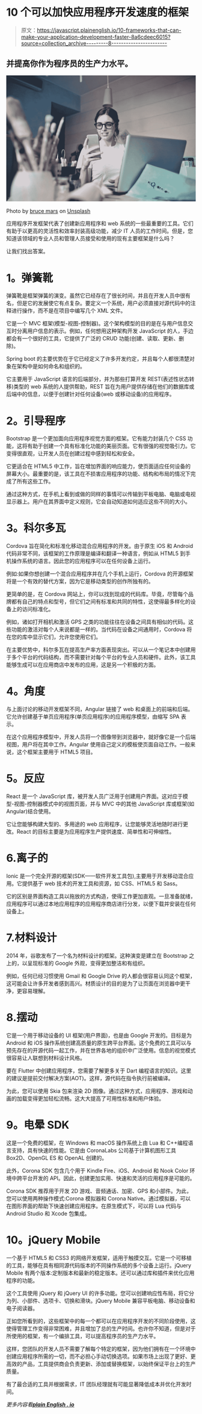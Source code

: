 # 10 个可以加快应用程序开发速度的框架

> 原文：<https://javascript.plainenglish.io/10-frameworks-that-can-make-your-application-development-faster-8a6cdeec6015?source=collection_archive---------8----------------------->

## 并提高你作为程序员的生产力水平。

![](img/ef37a2c2c98e0d73bd3ead9fc1717b4c.png)

Photo by [bruce mars](https://unsplash.com/@brucemars?utm_source=medium&utm_medium=referral) on [Unsplash](https://unsplash.com?utm_source=medium&utm_medium=referral)

应用程序开发框架代表了创建新应用程序和 web 系统的一些最重要的工具。它们有助于以更高的灵活性和效率封装高级功能，减少 IT 人员的工作时间。但是，您知道该领域的专业人员和管理人员接受和使用的现有主要框架是什么吗？

让我们找出答案。

# **1。弹簧靴**

弹簧靴是框架弹簧的演变。虽然它已经存在了很长时间，并且在开发人员中很有名，但是它的发展使它有点复杂。要定义一个系统，用户必须直接对源代码中的注释进行操作，而不是在项目中编写几个 XML 文件。

它是一个 MVC 框架(模型-视图-控制器)。这个架构模型的目的是在与用户信息交互时分离用户信息的表示。例如，任何想用这种架构开发 JavaScript 的人，手边都会有一个很好的工具，它提供了广泛的 CRUD 功能(创建、读取、更新、删除)。

Spring boot 的主要优势在于它已经定义了许多开发约定，并且每个人都很清楚对象在架构中是如何命名和组织的。

它主要用于 JavaScript 语言的后端部分，并为那些打算开发 REST(表述性状态转移)类型的 web 系统的人提供帮助，REST 旨在为用户提供存储在他们的数据库或后端中的信息，以便于创建针对任何设备(web 或移动设备)的应用程序。

# **2。引导程序**

Bootstrap 是一个更加面向应用程序视觉方面的框架。它有能力封装几个 CSS 功能，这将有助于创建一个具有标准化功能的美丽页面。它有很强的视觉吸引力。它变得很直观，让开发人员在创建过程中感到轻松和安全。

它更适合在 HTML5 中工作，旨在增加界面的响应能力，使页面适应任何设备的屏幕大小。最重要的是，该工具在不损害应用程序的功能、结构和布局的情况下完成了所有这些工作。

通过这种方式，在手机上看到或做的同样的事情可以传输到平板电脑、电脑或电视显示器上。用户在其界面中定义规则，它会自动知道如何适应这些不同的大小。

# **3。科尔多瓦**

Cordova 旨在简化和标准化移动混合应用程序的开发。由于原生 iOS 和 Android 代码非常不同，该框架的工作原理是编译和翻译一种语言，例如从 HTML5 到手机操作系统的语言。因此您的应用程序可以在任何设备上运行。

例如:如果你想创建一个混合应用程序并在几个手机上运行，Cordova 的开源框架将是一个有效的替代方案，因为它是移动类型的创作所独有的。

更简单的是，在 Cordova 网站上，你可以找到现成的代码库。毕竟，尽管每个品牌都有自己的特点和型号，但它们之间有标准和共同的特性，这使得最多样化的设备上的访问标准化。

例如，诸如打开相机和激活 GPS 之类的功能往往在设备之间具有相似的代码。这些功能的激活对每个人来说都是一样的。当代码在设备之间通用时，Cordova 将在您的库中显示它们，允许您使用它们。

在主要优势中，科尔多瓦在提高生产率方面表现突出。可以从一个笔记本中创建用于多个平台的代码结构，而不需要针对每个平台的专业人员和硬件。此外，该工具能够生成可以在应用商店中发布的应用，这是另一个积极的方面。

# **4。角度**

与上面讨论的移动开发框架不同，Angular 链接了 web 和桌面上的前端和后端。它允许创建基于单页应用程序(单页应用程序)的应用程序模型，由缩写 SPA 表示。

在这个应用程序模型中，开发人员将一个图像带到浏览器中，就好像它是一个后端视图，用户将在其中工作。Angular 使用自己定义的模板使页面自动工作。一般来说，这个框架主要用于 HTML5 项目。

# **5。反应**

React 是一个 JavaScript 库，被开发人员广泛用于创建用户界面。这对应于模型-视图-控制器模式中的视图页面，并与 MVC 中的其他 JavaScript 库或框架(如 Angular)结合使用。

它让您能够构建大型的、多用途的 web 应用程序，让您能够灵活地随时进行更改。React 的目标主要是为应用程序生产提供速度、简单性和可伸缩性。

# 6.离子的

Ionic 是一个完全开源的框架(SDK——软件开发工具包),主要用于开发移动混合应用。它提供基于 web 技术的开发工具和资源，如 CSS、HTML5 和 Sass。

它的区别是界面构造工具以拖放的方式构造，使得工作更加直观。一旦准备就绪，应用程序可以通过本地应用程序的应用程序商店进行分发，以便下载并安装在任何设备上。

# 7.材料设计

2014 年，谷歌发布了一个名为材料设计的框架。这种演变是建立在 Bootstrap 之上的，以呈现标准的 Google 外观，变得更加整洁和有组织。

例如，任何已经习惯使用 Gmail 和 Google Drive 的人都会很容易认同这个框架，这可能会让许多开发者感到高兴。材质设计的目的是为了让页面在浏览器中更干净，更容易理解。

# 8.摆动

它是一个用于移动设备的 UI 框架(用户界面)，也是由 Google 开发的。目标是为 Android 和 iOS 操作系统创建高质量的原生跨平台界面。这个免费的工具可以与预先存在的开源代码一起工作，并在世界各地的组织中广泛使用。信息的视觉模式很容易让人联想到材料设计风格。

要在 Flutter 中创建应用程序，您需要了解更多关于 Dart 编程语言的知识。这里的建议是提前交付解决方案(AOT)。这样，源代码在指令执行前被编译。

为此，您可以使用 Skia 包来渲染 2D 图像。通过这种方式，应用程序、游戏和动画的加载变得更加轻松流畅。这大大提高了可用性标准和用户体验。

# **9。电晕 SDK**

这是一个免费的框架，在 Windows 和 macOS 操作系统上由 Lua 和 C++编程语言支持，具有快速的性能。它是由 CoronaLabs 公司基于计算机图形工具 Box2D、OpenGL ES 和 OpenAL 创建的。

此外，Corona SDK 包含几个用于 Kindle Fire、iOS、Android 和 Nook Color 环境中跨平台开发的 API。因此，创建更加实用、快速和灵活的应用程序是可能的。

Corona SDK 推荐用于开发 2D 游戏、音频通话、加密、GPS 和小部件。为此，您可以使用两种操作模式:Corona 模拟器和 Corona Native。通过模拟器，可以在图形界面的帮助下快速创建应用程序。在原生模式下，可以将 Lua 代码与 Android Studio 和 Xcode 包集成。

# **10。jQuery Mobile**

一个基于 HTML5 和 CSS3 的网络开发框架，适用于触摸交互。它是一个可移植的工具，能够在具有相同源代码版本的不同操作系统的多个设备上运行。jQuery Mobile 有两个版本:定制版本和最新的稳定版本。还可以通过库和插件来优化应用程序的功能。

这个工具使用 jQuery 和 jQuery UI 的许多功能。您可以创建响应性布局，将它分为列、小部件、选项卡、切换和滑块。jQuery Mobile 兼容平板电脑、移动设备和电子阅读器。

正如您所看到的，这些框架中的每一个都可以在应用程序开发的不同阶段使用，这使得管理工作变得非常困难，并且增加了总的生产时间。也许你不知道，但是对于所使用的框架，有一个编排工具，可以提高程序员的生产力水平。

这样，您团队的开发人员不需要了解每个特定的框架，因为他们拥有在一个环境中创建应用程序所需的一切，而不必担心手动切换选项。如果市场上出现了更好、更高效的产品，工具提供商会负责更新、添加或替换框架，以始终保证平台上的生产质量。

有了最合适的工具并根据需求，IT 团队经理就有可能显著降低成本并优化开发时间。

*更多内容看*[***plain English . io***](http://plainenglish.io/)